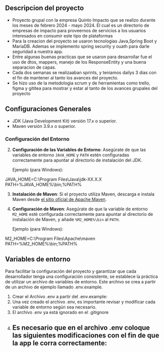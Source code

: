 ## Descripcion del proyecto

- Proyecto grupal con la empresa Quinto Impacto que se realizo durante los meses de febrero 2024 - mayo 2024. El cual es un directorio de empresas de impacto para proveernos de servicios a los usuarios interesados en consumir este tipo de plataformas
- Para la creacion del proyecto se usaron tecnologias Java,Spring Boot y MariaDB. Ademas se implemento spring security y ouath para darle seguridad a nuestra app. 
- Entre algunas buenas practicas que se usaron para desarrollar fue el uso de dtos, mappers, manejo de los ResponseEntity y una buena separacion de capas. 
- Cada dos semanas se realizaaban sprints, y teniamos dailys 3 dias con el fin de mantener al tanto los avances del proyecto.
- Se hizo uso de la metodologia scrum y de herramientas como trello, figma y gititea para mostrar y estar al tanto de los avances grupales del proyecto

## Configuraciones Generales

- JDK (Java Development Kit) versión 17.x o superior.
- Maven versión 3.9.x o superior.

### Configuración del Entorno

2. **Configuración de las Variables de Entorno**: Asegúrate de que las variables de entorno `JAVA_HOME` y `PATH` estén configuradas correctamente para apuntar al directorio de instalación del JDK.

   Ejemplo (para Windows):

JAVA_HOME=C:\Program Files\Java\jdk-XX.X.X
PATH=%JAVA_HOME%\bin;%PATH%

3. **Instalación de Maven**: Si el proyecto utiliza Maven, descarga e instala Maven desde [el sitio oficial de Apache Maven](https://maven.apache.org/download.cgi).

4. **Configuración de Maven**: Asegúrate de que la variable de entorno `M2_HOME` esté configurada correctamente para apuntar al directorio de instalación de Maven, y añade `%M2_HOME%\bin` al `PATH`.

    Ejemplo (para Windows):

M2_HOME=C:\Program Files\Apache\maven
PATH=%M2_HOME%\bin;%PATH%

## Variables de entorno

Para facilitar la configuración del proyecto y garantizar que cada desarrollador tenga una configuración consistente, se establece la práctica de utilizar un archivo de variables de entorno. Este archivo se crea a partir de un archivo de ejemplo llamado .env.example.

1. Crear el Archivo .env a partir del .env.example:
2. Una vez creado el archivo .env, es importante revisar y modificar cada variable de entorno según sea necesario.
3. El archivo .env ya está ignorado en el .gitignore
4. Es necesario que en el archivo .env coloque las siguientes modificaciones con el fin de que la app le corra correctamente:
   - 



